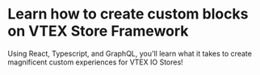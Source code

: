 # Learn how to create custom blocks on VTEX Store Framework

Using React, Typescript, and GraphQL, you'll learn what it takes to create magnificent custom experiences for VTEX IO Stores!
